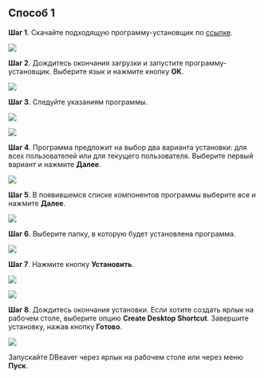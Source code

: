 ## Способ 1

**Шаг 1**. Скачайте подходящую программу-установщик по [ссылке](https://dbeaver.io/download/).

![](https://pictures.s3.yandex.net/resources/image_1695662240.png)

**Шаг 2**. Дождитесь окончания загрузки и запустите программу-установщик. Выберите язык и нажмите кнопку **OK**.

![](https://pictures.s3.yandex.net/resources/image_1695662250.png)

**Шаг 3**. Следуйте указаниям программы.

![](https://pictures.s3.yandex.net/resources/image_1695662265.png)

![](https://pictures.s3.yandex.net/resources/image_1695662274.png)

**Шаг 4**. Программа предложит на выбор два варианта установки: для всех пользователей или для текущего пользователя. Выберите первый вариант и нажмите **Далее**.

![](https://pictures.s3.yandex.net/resources/image_1695662289.png)

**Шаг 5**. В появившемся списке компонентов программы выберите все и нажмите **Далее**.

![](https://pictures.s3.yandex.net/resources/image_1695662301.png)

**Шаг 6**. Выберите папку, в которую будет установлена программа.

![](https://pictures.s3.yandex.net/resources/image_1695662315.png)

**Шаг 7**. Нажмите кнопку **Установить**.

![](https://pictures.s3.yandex.net/resources/image_1695662328.png)

![](https://pictures.s3.yandex.net/resources/image_1695662338.png)

**Шаг 8**. Дождитесь окончания установки. Если хотите создать ярлык на рабочем столе, выберите опцию **Create Desktop Shortcut**. Завершите установку, нажав кнопку **Готово**.

![](https://pictures.s3.yandex.net/resources/image_1695662351.png)

Запускайте DBeaver через ярлык на рабочем столе или через меню **Пуск**.
